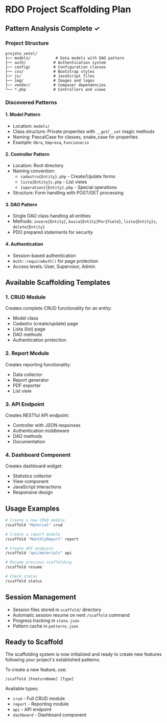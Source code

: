 # RDO Project Scaffolding Plan

## Pattern Analysis Complete ✓

### Project Structure
```
projeto_vetel/
├── models/           # Data models with DAO pattern
├── auth/            # Authentication system
├── config/          # Configuration classes
├── css/             # Bootstrap styles
├── js/              # JavaScript files
├── img/             # Images and logos
├── vendor/          # Composer dependencies
└── *.php            # Controllers and views
```

### Discovered Patterns

#### 1. Model Pattern
- Location: `models/`
- Class structure: Private properties with `__get`/`__set` magic methods
- Naming: PascalCase for classes, snake_case for properties
- Example: `Obra`, `Empresa`, `Funcionario`

#### 2. Controller Pattern
- Location: Root directory
- Naming convention:
  - `cadastro{Entity}.php` - Create/Update forms
  - `lista{Entity}s.php` - List views
  - `{operation}{Entity}.php` - Special operations
- Structure: Form handling with POST/GET processing

#### 3. DAO Pattern
- Single DAO class handling all entities
- Methods: `insere{Entity}`, `busca{Entity}Por{Field}`, `lista{Entity}s`, `delete{Entity}`
- PDO prepared statements for security

#### 4. Authentication
- Session-based authentication
- `Auth::requireAuth()` for page protection
- Access levels: User, Supervisor, Admin

## Available Scaffolding Templates

### 1. CRUD Module
Creates complete CRUD functionality for an entity:
- Model class
- Cadastro (create/update) page
- Lista (list) page
- DAO methods
- Authentication protection

### 2. Report Module
Creates reporting functionality:
- Data collector
- Report generator
- PDF exporter
- List view

### 3. API Endpoint
Creates RESTful API endpoint:
- Controller with JSON responses
- Authentication middleware
- DAO methods
- Documentation

### 4. Dashboard Component
Creates dashboard widget:
- Statistics collector
- View component
- JavaScript interactions
- Responsive design

## Usage Examples

```bash
# Create a new CRUD module
/scaffold "Material" crud

# Create a report module
/scaffold "MonthlyReport" report

# Create API endpoint
/scaffold "api/materials" api

# Resume previous scaffolding
/scaffold resume

# Check status
/scaffold status
```

## Session Management

- Session files stored in `scaffold/` directory
- Automatic session resume on next `/scaffold` command
- Progress tracking in `state.json`
- Pattern cache in `patterns.json`

## Ready to Scaffold

The scaffolding system is now initialized and ready to create new features following your project's established patterns.

To create a new feature, use:
```
/scaffold [FeatureName] [Type]
```

Available types:
- `crud` - Full CRUD module
- `report` - Reporting module
- `api` - API endpoint
- `dashboard` - Dashboard component